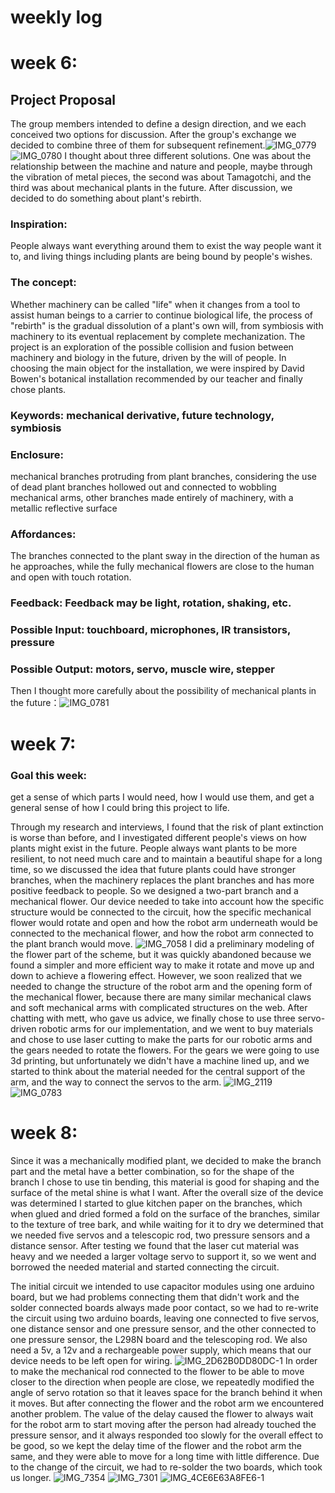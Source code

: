 # weekly log
# week 6:
## Project Proposal
The group members intended to define a design direction, and we each conceived two options for discussion. After the group's exchange we decided to combine three of them for subsequent refinement.![IMG_0779](https://user-images.githubusercontent.com/119873931/206718742-4cdd40b7-6cfc-46bf-a67e-d885b7bb9e95.JPG)
![IMG_0780](https://user-images.githubusercontent.com/119873931/206718751-738ecb00-8490-41d7-b77f-91526505439a.JPG)
I thought about three different solutions. One was about the relationship between the machine and nature and people, maybe through the vibration of metal pieces, the second was about Tamagotchi, and the third was about mechanical plants in the future. After discussion, we decided to do something about plant's rebirth.

### Inspiration:
People always want everything around them to exist the way people want it to, and living things including plants are being bound by people's wishes.
### The concept:
Whether machinery can be called "life" when it changes from a tool to assist human beings to a carrier to continue biological life, the process of "rebirth" is the gradual dissolution of a plant's own will, from symbiosis with machinery to its eventual replacement by complete mechanization. The project is an exploration of the possible collision and fusion between machinery and biology in the future, driven by the will of people. In choosing the main object for the installation, we were inspired by David Bowen's botanical installation recommended by our teacher and finally chose plants.
### Keywords: mechanical derivative, future technology, symbiosis
### Enclosure: 
mechanical branches protruding from plant branches, considering the use of dead plant branches hollowed out and connected to wobbling mechanical arms, other branches made entirely of machinery, with a metallic reflective surface
### Affordances: 
The branches connected to the plant sway in the direction of the human as he approaches, while the fully mechanical flowers are close to the human and open with touch rotation.
### Feedback: Feedback may be light, rotation, shaking, etc.
### Possible Input: touchboard, microphones, IR transistors, pressure
### Possible Output: motors, servo, muscle wire, stepper
Then I thought more carefully about the possibility of mechanical plants in the future：![IMG_0781](https://user-images.githubusercontent.com/119873931/206721242-f795511b-e300-4a4b-ba06-bc6f94ea9826.JPG)
# week 7:
### Goal this week: 
get a sense of which parts I would need, how I would use them, and get a general sense of how I could bring this project to life.

Through my research and interviews, I found that the risk of plant extinction is worse than before, and I investigated different people's views on how plants might exist in the future. People always want plants to be more resilient, to not need much care and to maintain a beautiful shape for a long time, so we discussed the idea that future plants could have stronger branches, when the machinery replaces the plant branches and has more positive feedback to people. So we designed a two-part branch and a mechanical flower.
Our device needed to take into account how the specific structure would be connected to the circuit, how the specific mechanical flower would rotate and open and how the robot arm underneath would be connected to the mechanical flower, and how the robot arm connected to the plant branch would move.
![IMG_7058](https://user-images.githubusercontent.com/119873931/206721972-03cd2175-4551-4605-9490-7e498e82cdf8.JPG)
I did a preliminary modeling of the flower part of the scheme, but it was quickly abandoned because we found a simpler and more efficient way to make it rotate and move up and down to achieve a flowering effect.
However, we soon realized that we needed to change the structure of the robot arm and the opening form of the mechanical flower, because there are many similar mechanical claws and soft mechanical arms with complicated structures on the web. After chatting with mett, who gave us advice, we finally chose to use three servo-driven robotic arms for our implementation, and we went to buy materials and chose to use laser cutting to make the parts for our robotic arms and the gears needed to rotate the flowers. For the gears we were going to use 3d printing, but unfortunately we didn't have a machine lined up, and we started to think about the material needed for the central support of the arm, and the way to connect the servos to the arm.
![IMG_2119](https://user-images.githubusercontent.com/119873931/206726394-3f7f062b-c5b7-4ea6-b40d-c44720636937.jpg)
![IMG_0783](https://user-images.githubusercontent.com/119873931/206726417-018816e9-a517-4ecd-82bf-5276080ef4e0.jpg)
# week 8:
Since it was a mechanically modified plant, we decided to make the branch part and the metal have a better combination, so for the shape of the branch I chose to use tin bending, this material is good for shaping and the surface of the metal shine is what I want. After the overall size of the device was determined I started to glue kitchen paper on the branches, which when glued and dried formed a fold on the surface of the branches, similar to the texture of tree bark, and while waiting for it to dry we determined that we needed five servos and a telescopic rod, two pressure sensors and a distance sensor. After testing we found that the laser cut material was heavy and we needed a larger voltage servo to support it, so we went and borrowed the needed material and started connecting the circuit.

The initial circuit we intended to use capacitor modules using one arduino board, but we had problems connecting them that didn't work and the solder connected boards always made poor contact, so we had to re-write the circuit using two arduino boards, leaving one connected to five servos, one distance sensor and one pressure sensor, and the other connected to one pressure sensor, the L298N board and the telescoping rod. We also need a 5v, a 12v and a rechargeable power supply, which means that our device needs to be left open for wiring.
![IMG_2D62B0DD80DC-1](https://user-images.githubusercontent.com/119873931/206727434-14c0030e-6881-48f2-b4c5-774b1d334cdb.jpeg)
In order to make the mechanical rod connected to the flower to be able to move closer to the direction when people are close, we repeatedly modified the angle of servo rotation so that it leaves space for the branch behind it when it moves. But after connecting the flower and the robot arm we encountered another problem. The value of the delay caused the flower to always wait for the robot arm to start moving after the person had already touched the pressure sensor, and it always responded too slowly for the overall effect to be good, so we kept the delay time of the flower and the robot arm the same, and they were able to move for a long time with little difference. Due to the change of the circuit, we had to re-solder the two boards, which took us longer.
![IMG_7354](https://user-images.githubusercontent.com/119873931/206727966-90a9c0fe-92e1-41aa-a3e6-00c567a50e43.JPG)
![IMG_7301](https://user-images.githubusercontent.com/119873931/206727979-6ea7a083-992f-459c-a097-083d6dddd16a.JPG)
![IMG_4CE6E63A8FE6-1](https://user-images.githubusercontent.com/119873931/206728151-007c1f9a-0a20-46c9-bea8-b7eb331d98eb.jpeg)
